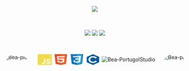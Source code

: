 <div align="center">
  <a href="https://github.com/beatrindade">
  <img height="180em" src="https://github-readme-stats.vercel.app/api?username=beatrindade&show_icons=true&theme=radical&include_all_commits=true&count_private=true"/>
</div>

## ##
  
<div style="display: inline_block" align="center"><br> 
<a href="https://www.linkedin.com/in/beatrizgt" target="_blank"><img src="https://img.shields.io/badge/-LinkedIn-%230077B5?style=for-the-badge&logo=linkedin&logoColor=white" target="_blank"></a> 
  <a href="https://instagram.com/xbeahx" target="_blank"><img src="https://img.shields.io/badge/-Instagram-%23E4405F?style=for-the-badge&logo=instagram&logoColor=white" target="_blank"></a>
 	<a href="https://www.twitch.tv/beahtrix" target="_blank"><img src="https://img.shields.io/badge/Twitch-9146FF?style=for-the-badge&logo=twitch&logoColor=white" target="_blank"></a>
 </div> 

##  ##

<div style="display: inline_block" align="center"><br>
  <img align="center" alt="Bea-Js" height="30" width="40" src="https://raw.githubusercontent.com/devicons/devicon/master/icons/javascript/javascript-plain.svg">
  <img align="center" alt="Bea-HTML" height="30" width="40" src="https://raw.githubusercontent.com/devicons/devicon/master/icons/html5/html5-original.svg">
  <img align="center" alt="Bea-CSS" height="30" width="40" src="https://raw.githubusercontent.com/devicons/devicon/master/icons/css3/css3-original.svg">
  <img align="center" alt="Bea-C" height="30" width="40" src="https://raw.githubusercontent.com/devicons/devicon/master/icons/c/c-plain.svg">
  <img align="center" alt="Bea-PortugolStudio" height="30" width="40" src="https://cdn.discordapp.com/attachments/720461565224157205/994788023382327346/portuga_copia.png">

 <img align="left" alt="Bea-pic2" height="150" style="border-radius:50px;" src="https://cdn.discordapp.com/attachments/733436037627510895/973339012980957195/beafot2.png">

  <img align="right" alt="Bea-pic" height="150" style="border-radius:50px;" src="https://cdn.discordapp.com/attachments/733436037627510895/973326697137057822/beafot.png">
</div>
